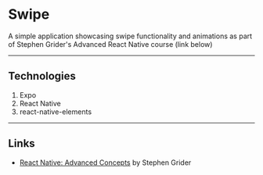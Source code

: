 # Swipe

A simple application showcasing swipe functionality and animations as part of Stephen Grider's Advanced React Native course (link below)

----
## Technologies
1. Expo
2. React Native
3. react-native-elements

----
## Links
* [React Native: Advanced Concepts](https://www.udemy.com/react-native-advanced/) by Stephen Grider
